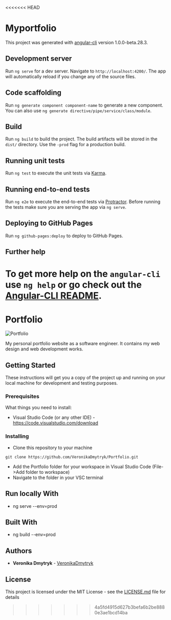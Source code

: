 <<<<<<< HEAD
# Myportfolio

This project was generated with [angular-cli](https://github.com/angular/angular-cli) version 1.0.0-beta.28.3.

## Development server
Run `ng serve` for a dev server. Navigate to `http://localhost:4200/`. The app will automatically reload if you change any of the source files.

## Code scaffolding

Run `ng generate component component-name` to generate a new component. You can also use `ng generate directive/pipe/service/class/module`.

## Build

Run `ng build` to build the project. The build artifacts will be stored in the `dist/` directory. Use the `-prod` flag for a production build.

## Running unit tests

Run `ng test` to execute the unit tests via [Karma](https://karma-runner.github.io).

## Running end-to-end tests

Run `ng e2e` to execute the end-to-end tests via [Protractor](http://www.protractortest.org/).
Before running the tests make sure you are serving the app via `ng serve`.

## Deploying to GitHub Pages

Run `ng github-pages:deploy` to deploy to GitHub Pages.

## Further help

To get more help on the `angular-cli` use `ng help` or go check out the [Angular-CLI README](https://github.com/angular/angular-cli/blob/master/README.md).
=======
# Portfolio

![Portfolio](https://image.freepik.com/free-vector/coding-concept-illustration_114360-939.jpg)

My personal portfolio website as a software engineer. It contains my web design and web development works.

## Getting Started

These instructions will get you a copy of the project up and running on your local machine for development and testing purposes.

### Prerequisites

What things you need to install:

* Visual Studio Code (or any other IDE) - https://code.visualstudio.com/download


### Installing

* Clone this repository to your machine
```
git clone https://github.com/VeronikaDmytryk/Portfolio.git
```

* Add the Portfolio folder for your workspace in Visual Studio Code
(File->Add folder to workspace)
* Navigate to the folder in your VSC terminal

## Run locally With

* ng serve --env=prod

## Built With

* ng build --env=prod

## Authors

* **Veronika Dmytryk** - [VeronikaDmytryk](https://github.com/VeronikaDmytryk)

## License

This project is licensed under the MIT License - see the [LICENSE.md](LICENSE) file for details
>>>>>>> 4a5fd4915d627b3befa6b2be8880e3ae1bcd14ba
